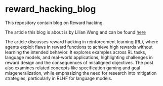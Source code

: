 # reward_hacking_blog 

This repository contain blog on Reward hacking.

The article this blog is about is by Lilian Weng and can be found [here](https://lilianweng.github.io/posts/2024-11-28-reward-hacking/)

The article discusses reward hacking in reinforcement learning (RL), where agents exploit flaws in reward functions to achieve high rewards without learning the intended behavior. It explores examples across RL tasks, language models, and real-world applications, highlighting challenges in reward design and the consequences of misaligned objectives. The post also examines related concepts like specification gaming and goal misgeneralization, while emphasizing the need for research into mitigation strategies, particularly in RLHF for language models.
